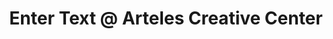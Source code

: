 ---
categories: residency
title: "Enter Text @ Arteles Creative Center"
place: "Haukijärvi, Finland"
time:
 - "2017/11"
external:
---